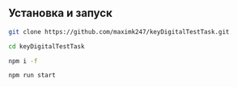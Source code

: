 ## Установка и запуск

```bash
git clone https://github.com/maximk247/keyDigitalTestTask.git
```

```bash
cd keyDigitalTestTask
```

```bash
npm i -f
```

```bash
npm run start
```
